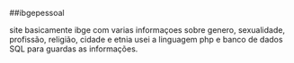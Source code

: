 ##ibgepessoal


site basicamente ibge com varias informaçoes sobre genero, sexualidade, profissão, religião, cidade e etnia
usei a linguagem php e banco de dados SQL para guardas as informações.


